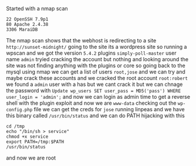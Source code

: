 Started with a nmap scan
```
22 OpenSSH 7.9p1
80 Apache 2.4.38
3306 MaraiDB 
```
The nmap scan shows that the webhost is redirecting to a site `http://sunset-midnight/` going to the site its a wordpress site so running a wpscan and we got the version `5.4.2` plugins `simply-poll-master` user name `admin` tryied cracking the account but  nothing and looking around the site was not finding anything with the plugins or core so going back to the mysql using nmap we can get a list of users `root,jose` and we can try and maybe crack these accounts and we cracked the root account `root:robert` we found a `admin` user with a has but we cant crack it but we can chnage the password with 
`Update wp_users SET user_pass = MD5('pass') WHERE user_login = 'admin';` 
and now we can login as admin time to get a reverse shell with the plugin exploit and now we are `www-data` checking out the `wp-config.php` file we can get the creds for `jose` running linpeas and we have this binary called `/usr/bin/status` and we can do PATH hijacking with this 
```
cd /tmp
echo "/bin/sh > service" 
chmod +x service
export PATH=/tmp:$PATH
/usr/bin/status
```
and now we are root 
